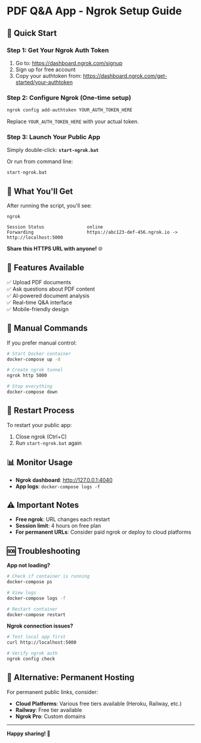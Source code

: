 # PDF Q&A App - Ngrok Setup Guide

## 🚀 Quick Start

### Step 1: Get Your Ngrok Auth Token
1. Go to: https://dashboard.ngrok.com/signup
2. Sign up for free account
3. Copy your authtoken from: https://dashboard.ngrok.com/get-started/your-authtoken

### Step 2: Configure Ngrok (One-time setup)
```bash
ngrok config add-authtoken YOUR_AUTH_TOKEN_HERE
```
Replace `YOUR_AUTH_TOKEN_HERE` with your actual token.

### Step 3: Launch Your Public App
Simply double-click: **`start-ngrok.bat`**

Or run from command line:
```bash
start-ngrok.bat
```

## 🔗 What You'll Get

After running the script, you'll see:
```
ngrok

Session Status                online
Forwarding                    https://abc123-def-456.ngrok.io -> http://localhost:5000
```

**Share this HTTPS URL with anyone!** 🌐

## 📱 Features Available

✅ Upload PDF documents  
✅ Ask questions about PDF content  
✅ AI-powered document analysis  
✅ Real-time Q&A interface  
✅ Mobile-friendly design  

## 🔧 Manual Commands

If you prefer manual control:

```bash
# Start Docker container
docker-compose up -d

# Create ngrok tunnel
ngrok http 5000

# Stop everything
docker-compose down
```

## 🔄 Restart Process

To restart your public app:
1. Close ngrok (Ctrl+C)
2. Run `start-ngrok.bat` again

## 📊 Monitor Usage

- **Ngrok dashboard**: http://127.0.0.1:4040
- **App logs**: `docker-compose logs -f`

## ⚠️ Important Notes

- **Free ngrok**: URL changes each restart
- **Session limit**: 4 hours on free plan
- **For permanent URLs**: Consider paid ngrok or deploy to cloud platforms

## 🆘 Troubleshooting

**App not loading?**
```bash
# Check if container is running
docker-compose ps

# View logs
docker-compose logs -f

# Restart container
docker-compose restart
```

**Ngrok connection issues?**
```bash
# Test local app first
curl http://localhost:5000

# Verify ngrok auth
ngrok config check
```

## 🔗 Alternative: Permanent Hosting

For permanent public links, consider:
- **Cloud Platforms**: Various free tiers available (Heroku, Railway, etc.)
- **Railway**: Free tier available  
- **Ngrok Pro**: Custom domains

---

**Happy sharing! 🎉**
